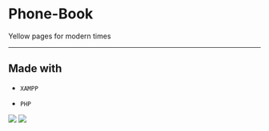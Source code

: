 # Phone-Book
Yellow pages for modern times
 
------------------------------------------------------------------------------------------------------------------------------------------
## Made with

- `XAMPP`

- `PHP`

![](pics/pic1)
![](pics/pic2)
